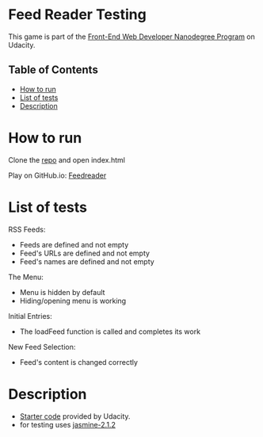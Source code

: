 # Feed Reader Testing

This game is part of the [Front-End Web Developer Nanodegree Program](https://eu.udacity.com/course/front-end-web-developer-nanodegree--nd001) on Udacity.

## Table of Contents

* [How to run](#how-to-run)
* [List of tests](list-of-tests)
* [Description](#description)

# How to run

Clone the [repo](https://github.com/mouseProgrammouse/frontend-nanodegree-feedreader) and open index.html

Play on GitHub.io: [Feedreader]()

# List of tests

RSS Feeds:
 - Feeds are defined and not empty
 - Feed's URLs are defined and not empty
 - Feed's names are defined and not empty

The Menu:
 - Menu is hidden by default
 - Hiding/opening menu is working

Initial Entries:
- The loadFeed function is called and completes its work

New Feed Selection:
- Feed's content is changed correctly


# Description

  - [Starter code](https://github.com/udacity/frontend-nanodegree-feedreader) provided by Udacity.
  - for testing uses [jasmine-2.1.2](http://jasmine.github.io/)
